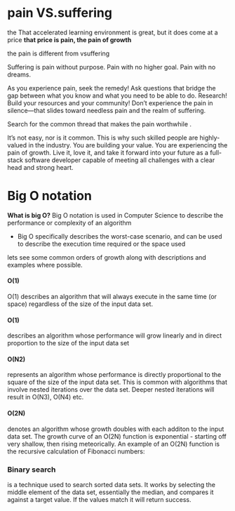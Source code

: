 # pain VS.suffering 

the That accelerated learning environment is great, but it does come at a price **that price is pain, the pain of growth**

the pain is different from vsuffering 

Suffering is pain without purpose. Pain with no higher goal. Pain with no dreams.


As you experience pain, seek the remedy! Ask questions that bridge the gap between what you know and what you need to be able to do. Research! Build your resources and your community! Don’t experience the pain in silence—that slides toward needless pain and the realm of suffering.

Search for  the common thread that makes the pain worthwhile .

It’s not easy, nor is it common. This is why such skilled people are highly-valued in the industry. You are building your value. You are experiencing the pain of growth. Live it, love it, and take it forward into your future as a full-stack software developer capable of meeting all challenges with a clear head and strong heart.


# Big O notation

**What is big O?**
Big O notation is used in Computer Science to describe the performance or complexity of an algorithm


* Big O specifically describes the worst-case scenario, and can be used to describe the execution time required or the space used

lets see  some common orders of growth along with descriptions and examples where possible.

#### O(1)

O(1) describes an algorithm that will always execute in the same time (or space) regardless of the size of the input data set.

#### O(1)
 describes an algorithm whose performance will grow linearly and in direct proportion to the size of the input data set

 #### O(N2)


represents an algorithm whose performance is directly proportional to the square of the size of the input data set. This is common with algorithms that involve nested iterations over the data set. Deeper nested iterations will result in O(N3), O(N4) etc.

#### O(2N)
 
 denotes an algorithm whose growth doubles with each additon to the input data set. The growth curve of an O(2N) function is exponential - starting off very shallow, then rising meteorically. An example of an O(2N) function is the recursive calculation of Fibonacci numbers:


 ### Binary search

 is a technique used to search sorted data sets. It works by selecting the middle element of the data set, essentially the median, and compares it against a target value. If the values match it will return success.